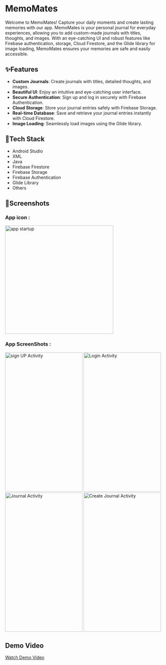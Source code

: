 # MemoMates

Welcome to MemoMates! Capture your daily moments and create lasting memories with our app. MemoMates is your personal journal for everyday experiences, allowing you to add custom-made journals with titles, thoughts, and images. With an eye-catching UI and robust features like Firebase authentication, storage, Cloud Firestore, and the Glide library for image loading, MemoMates ensures your memories are safe and easily accessible.

## ✨Features

- **Custom Journals**: Create journals with titles, detailed thoughts, and images.
- **Beautiful UI**: Enjoy an intuitive and eye-catching user interface.
- **Secure Authentication**: Sign up and log in securely with Firebase Authentication.
- **Cloud Storage**: Store your journal entries safely with Firebase Storage.
- **Real-time Database**: Save and retrieve your journal entries instantly with Cloud Firestore.
- **Image Loading**: Seamlessly load images using the Glide library.

## 📱Tech Stack
- Android Studio
- XML
- Java
- Firebase Firestore
- Firebase Storage
- Firebase Authentication
- Glide Library
- Others
## 🤩Screenshots
### App icon :
<p align="left">
  <img src="https://github.com/lalitsharma250/MemoMates/assets/121296235/944c41e9-d5cf-4ce6-8580-07e1cbb8709e" width="350" title="app startup">
</p>

### App ScreenShots :
<p align="left">
  <img src="https://github.com/lalitsharma250/MemoMates/assets/121296235/b6312e9a-f209-4f46-86ed-719c82a4b220" width="250" height="450" title="sign UP Activity"/>
  <img src="https://github.com/lalitsharma250/MemoMates/assets/121296235/15548bb6-1dd2-4995-adc5-2e675d8b6b6e" width="250" height="450" title="Login Activity"/>
  <img src="https://github.com/lalitsharma250/MemoMates/assets/121296235/4062b1a6-a8ab-458f-9fd3-1e765deab672" width="250" height="450" title="Journal Activity"/>
  <img src="https://github.com/lalitsharma250/MemoMates/assets/121296235/8b029e02-069f-411b-b2c6-8d982540efc6" width="250" height="450" title="Create Journal Activity"/>
</p>

## Demo Video
[Watch Demo Video](https://youtu.be/JBnEFYq4hUI)
